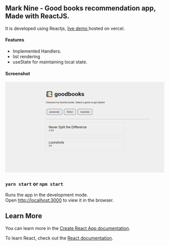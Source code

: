## Mark Nine  - Good books recommendation app, Made with ReactJS.  
   
It is developed using Reactjs, [live demo ](https://mark-nine-book-recomendtion.netlify.app/) hosted on vercel.

#### Features 
- Implemented Handlers.
- list rendering
- useState for maintaining local state.

#### Screenshot
![screenshot](snapshot.PNG)

### `yarn start` or `npm start`

Runs the app in the development mode.\
Open [http://localhost:3000](http://localhost:3000) to view it in the browser.

## Learn More

You can learn more in the [Create React App documentation](https://facebook.github.io/create-react-app/docs/getting-started).

To learn React, check out the [React documentation](https://reactjs.org/).
